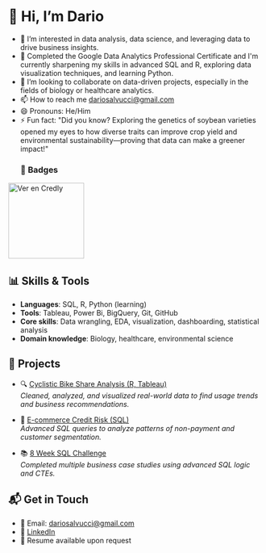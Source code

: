 # 👋 Hi, I’m Dario

- 👀 I’m interested in data analysis, data science, and leveraging data to drive business insights.
- 🌱 Completed the Google Data Analytics Professional Certificate and I'm currently sharpening my skills in advanced SQL and R, exploring data visualization techniques, and learning Python.
- 💞️ I’m looking to collaborate on data-driven projects, especially in the fields of biology or healthcare analytics.
- 📫 How to reach me dariosalvucci@gmail.com
- 😄 Pronouns: He/Him
- ⚡ Fun fact: "Did you know? Exploring the genetics of soybean varieties opened my eyes to how diverse traits can improve crop yield and environmental sustainability—proving that data can make a greener impact!"
  ### 📜 Badges
<a href="https://www.credly.com/badges/7c1315ba-3747-4195-a38a-6951966614d3/public_url" target="_blank">
    <img src="https://images.credly.com/size/680x680/images/d41de2b7-cbc2-47ec-bcf1-ebecbe83872f/GCC_badge_DA_1000x1000.png" alt="Ver en Credly" width="150">
</a>

<!---
DSalvucciData/DSalvucciData is a ✨ special ✨ repository because its `README.md` (this file) appears on your GitHub profile.
You can click the Preview link to take a look at your changes.
--->

## 📊 Skills & Tools
- **Languages**: SQL, R, Python (learning)
- **Tools**: Tableau, Power Bi, BigQuery, Git, GitHub
- **Core skills**: Data wrangling, EDA, visualization, dashboarding, statistical analysis
- **Domain knowledge**: Biology, healthcare, environmental science

  
## 💼 Projects
- 🔍 [Cyclistic Bike Share Analysis (R, Tableau)](https://github.com/DSalvucciData/Cyclistic_Bike_Share_Data_Analysis)  
  *Cleaned, analyzed, and visualized real-world data to find usage trends and business recommendations.*

- 🏦 [E-commerce Credit Risk (SQL)](https://github.com/DSalvucciData/analisis_sql_riesgo_crediticio_ecommerce)  
  *Advanced SQL queries to analyze patterns of non-payment and customer segmentation.*

- 📚 [8 Week SQL Challenge](https://github.com/DSalvucciData/8_Week_SQL_Challenge)  
  *Completed multiple business case studies using advanced SQL logic and CTEs.*
  


## 📬 Get in Touch
- 📧 Email: dariosalvucci@gmail.com  
- 🔗 [LinkedIn](https://www.linkedin.com/in/diegosalvucci/)  
- 📄 Resume available upon request

